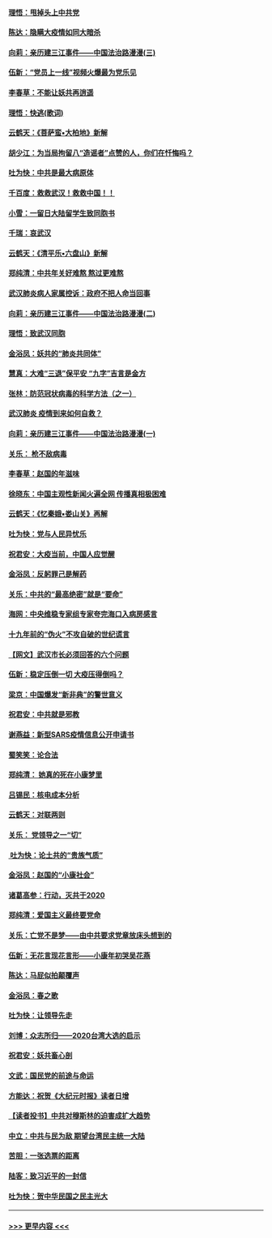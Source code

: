 #### [理悟：甩掉头上中共党](../pages/nsc993/n11838826.md?t=02022302) 
#### [陈达：隐瞒大疫情如同大暗杀](../pages/nsc993/n11838771.md?t=02022302) 
#### [向莉：亲历建三江事件——中国法治路漫漫(三)](../pages/nsc993/n11831825.md?t=02022302) 
#### [伍新：“党员上一线”视频火爆最为党乐见](../pages/nsc993/n11838200.md?t=02022302) 
#### [李春草：不能让妖共再逍遥](../pages/nsc993/n11838102.md?t=02022302) 
#### [理悟：快逃(歌词)](../pages/nsc993/n11838083.md?t=02022302) 
#### [云鹤天：《菩萨蛮▪大柏地》新解](../pages/nsc993/n11838059.md?t=02022302) 
#### [胡少江：为当局拘留八“造谣者”点赞的人，你们在忏悔吗？](../pages/nsc993/n11836801.md?t=02022302) 
#### [吐为快：中共是最大病原体](../pages/nsc993/n11836748.md?t=02022302) 
#### [千百度：救救武汉！救救中国！！](../pages/nsc993/n11836145.md?t=02022302) 
#### [小雪：一留日大陆留学生致同胞书](../pages/nsc993/n11834624.md?t=02022302) 
#### [千瑞：哀武汉](../pages/nsc993/n11833647.md?t=02022302) 
#### [云鹤天：《清平乐▪六盘山》新解](../pages/nsc993/n11833611.md?t=02022302) 
#### [郑纯清：中共年关好难熬 熬过更难熬](../pages/nsc993/n11833489.md?t=02022302) 
#### [武汉肺炎病人家属控诉：政府不把人命当回事](../pages/nsc993/n11833205.md?t=02022302) 
#### [向莉：亲历建三江事件——中国法治路漫漫(二)](../pages/nsc993/n11829102.md?t=02022302) 
#### [理悟：致武汉同胞](../pages/nsc993/n11831522.md?t=02022302) 
#### [金浴凤：妖共的“肺炎共同体”](../pages/nsc993/n11829448.md?t=02022302) 
#### [慧真：大难“三退”保平安 “九字”吉言是金方](../pages/nsc993/n11829501.md?t=02022302) 
#### [张林：防范冠状病毒的科学方法（之一）](../pages/nsc993/n11828618.md?t=02022302) 
#### [武汉肺炎 疫情到来如何自救？](../pages/nsc993/n11827632.md?t=02022302) 
#### [向莉：亲历建三江事件——中国法治路漫漫(一)](../pages/nsc993/n11827190.md?t=02022302) 
#### [关乐： 枪不敌病毒](../pages/nsc993/n11826746.md?t=02022302) 
#### [李春草：赵国的年滋味](../pages/nsc993/n11826321.md?t=02022302) 
#### [徐晓东：中国主观性新闻火遍全网 传播真相极困难](../pages/nsc993/n11826508.md?t=02022302) 
#### [云鹤天：《忆秦娥▪娄山关》再解](../pages/nsc993/n11824682.md?t=02022302) 
#### [吐为快：党与人民异忧乐](../pages/nsc993/n11824660.md?t=02022302) 
#### [祝君安：大疫当前，中国人应觉醒](../pages/nsc993/n11821946.md?t=02022302) 
#### [金浴凤：反躬罪己是解药](../pages/nsc993/n11820280.md?t=02022302) 
#### [关乐：中共的“最高绝密”就是“要命”](../pages/nsc993/n11816946.md?t=02022302) 
#### [海网：中央维稳专家组专家夸完海口入病房感言](../pages/nsc993/n11815138.md?t=02022302) 
#### [十九年前的“伪火”不攻自破的世纪谎言](../pages/nsc993/n11813238.md?t=02022302) 
#### [【网文】武汉市长必须回答的六个问题](../pages/nsc993/n11813848.md?t=02022302) 
#### [伍新：稳定压倒一切 大疫压得倒吗？](../pages/nsc993/n11812634.md?t=02022302) 
#### [梁京：中国爆发“新非典”的警世意义](../pages/nsc993/n11812554.md?t=02022302) 
#### [祝君安：中共就是邪教](../pages/nsc993/n11812431.md?t=02022302) 
#### [谢燕益：新型SARS疫情信息公开申请书](../pages/nsc993/n11808840.md?t=02022302) 
#### [蜀笑笑：论合法](../pages/nsc993/n11808064.md?t=02022302) 
#### [郑纯清： 她真的死在小康梦里](../pages/nsc993/n11806623.md?t=02022302) 
#### [吕锡民：核电成本分析](../pages/nsc993/n11806284.md?t=02022302) 
#### [云鹤天：对联两则](../pages/nsc993/n11805957.md?t=02022302) 
#### [关乐： 党领导之一“切”](../pages/nsc993/n11804505.md?t=02022302) 
#### [ 吐为快：论土共的“贵族气质”](../pages/nsc993/n11804490.md?t=02022302) 
#### [金浴凤：赵国的“小康社会”](../pages/nsc993/n11804452.md?t=02022302) 
#### [诸葛高参：行动，灭共于2020](../pages/nsc993/n11804120.md?t=02022302) 
#### [郑纯清：爱国主义最终要党命](../pages/nsc993/n11802197.md?t=02022302) 
#### [关乐：亡党不是梦——由中共要求党章放床头想到的](../pages/nsc993/n11802156.md?t=02022302) 
#### [伍新：无花言现花言形——小康年初哭吴花燕](../pages/nsc993/n11800044.md?t=02022302) 
#### [陈达：马屁似拍颠覆声](../pages/nsc993/n11800010.md?t=02022302) 
#### [金浴凤：春之歌](../pages/nsc993/n11797687.md?t=02022302) 
#### [吐为快：让领导先走](../pages/nsc993/n11797512.md?t=02022302) 
#### [刘博：众志所归——2020台湾大选的启示](../pages/nsc993/n11796878.md?t=02022302) 
#### [祝君安：妖共畜心剖](../pages/nsc993/n11794273.md?t=02022302) 
#### [文武：国民党的前途与命运](../pages/nsc993/n11794198.md?t=02022302) 
#### [方能达：祝贺《大纪元时报》读者日增](../pages/nsc993/n11793807.md?t=02022302) 
#### [【读者投书】中共对穆斯林的迫害成扩大趋势](../pages/nsc993/n11791371.md?t=02022302) 
#### [中立：中共与民为敌 期望台湾民主统一大陆](../pages/nsc993/n11790392.md?t=02022302) 
#### [苦胆：一张选票的距离](../pages/nsc993/n11788914.md?t=02022302) 
#### [陆客：致习近平的一封信](../pages/nsc993/n11788867.md?t=02022302) 
#### [吐为快：贺中华民国之民主光大](../pages/nsc993/n11788618.md?t=02022302) 

----
#### [ >>> 更早内容 <<< ](../indexes/nsc993-earlier.md)

